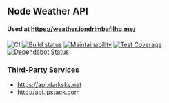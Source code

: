 ## Node Weather API

#### Used at https://weather.iondrimbafilho.me/

![CI](https://github.com/iondrimba/weather-api/workflows/CI/badge.svg)
[![Build status](https://david-dm.org/iondrimba/weather-api.svg)](https://david-dm.org/iondrimba/weather-api?view=list)
[![Maintainability](https://api.codeclimate.com/v1/badges/171c13628b6957af5fef/maintainability)](https://codeclimate.com/github/iondrimba/weather-api/maintainability)
[![Test Coverage](https://api.codeclimate.com/v1/badges/171c13628b6957af5fef/test_coverage)](https://codeclimate.com/github/iondrimba/weather-api/test_coverage) [![Dependabot Status](https://api.dependabot.com/badges/status?host=github&repo=iondrimba/weather-api)](https://dependabot.com)

### Third-Party Services

* https://api.darksky.net
* http://api.ipstack.com
